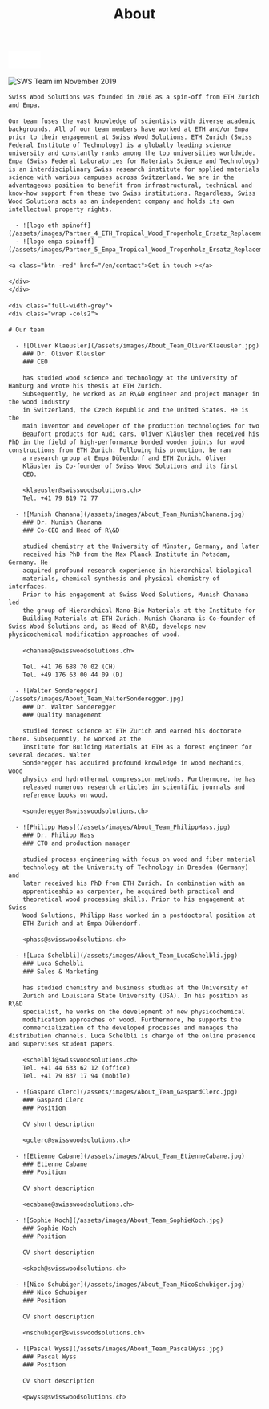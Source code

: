 ﻿---
lang: en
title: 'About'
order: 6
---

<div class="full-width-kenburns">
  <div class="wrap-bg-image">


  ![arrow down](/assets/images/arrow-d-white.svg)
  </div>
  <img srcset="/assets/images/SWS_team.jpg"
       src="/assets/images/SWS_team.jpg" alt="SWS Team im November 2019">
</div>

<div class="full-width">
  <div class="wrap -cols2">

    Swiss Wood Solutions was founded in 2016 as a spin-off from ETH Zurich
    and Empa.

    Our team fuses the vast knowledge of scientists with diverse academic backgrounds. All of our team members have worked at ETH and/or Empa prior to their engagement at Swiss Wood Solutions. ETH Zurich (Swiss Federal Institute of Technology) is a globally leading science university and constantly ranks among the top universities worldwide. Empa (Swiss Federal Laboratories for Materials Science and Technology) is an interdisciplinary Swiss research institute for applied materials science with various campuses across Switzerland. We are in the advantageous position to benefit from infrastructural, technical and know-how support from these two Swiss institutions. Regardless, Swiss Wood Solutions acts as an independent company and holds its own intellectual property rights.

      - ![logo eth spinoff](/assets/images/Partner_4_ETH_Tropical_Wood_Tropenholz_Ersatz_Replacement_Alternative_Swiss_Ebony_Ebenholz_Palisander_Holz_Experten_SwissWoodSolutions_Klimaschutz_ETH_Zuerich.jpg)
      - ![logo empa spinoff](/assets/images/Partner_5_Empa_Tropical_Wood_Tropenholz_Ersatz_Replacement_Alternative_Swiss_Ebony_Ebenholz_Palisander_Holz_Experten_SwissWoodSolutions_Klimaschutz_ETH_Zuerich.jpg)

    <a class="btn -red" href="/en/contact">Get in touch ></a>

    </div>
    </div>

    <div class="full-width-grey">
    <div class="wrap -cols2">

    # Our team

      - ![Oliver Klaeusler](/assets/images/About_Team_OliverKlaeusler.jpg)
        ### Dr. Oliver Kläusler
        ### CEO

        has studied wood science and technology at the University of Hamburg and wrote his thesis at ETH Zurich.
        Subsequently, he worked as an R\&D engineer and project manager in the wood industry
        in Switzerland, the Czech Republic and the United States. He is the
        main inventor and developer of the production technologies for two
        Beaufort products for Audi cars. Oliver Kläusler then received his PhD in the field of high-performance bonded wooden joints for wood constructions from ETH Zurich. Following his promotion, he ran
        a research group at Empa Dübendorf and ETH Zurich. Oliver
        Kläusler is Co-founder of Swiss Wood Solutions and its first
        CEO.

        <klaeusler@swisswoodsolutions.ch>  
        Tel. +41 79 819 72 77

      - ![Munish Chanana](/assets/images/About_Team_MunishChanana.jpg)
        ### Dr. Munish Chanana
        ### Co-CEO and Head of R\&D

        studied chemistry at the University of Münster, Germany, and later
        received his PhD from the Max Planck Institute in Potsdam, Germany. He
        acquired profound research experience in hierarchical biological
        materials, chemical synthesis and physical chemistry of interfaces.
        Prior to his engagement at Swiss Wood Solutions, Munish Chanana led
        the group of Hierarchical Nano-Bio Materials at the Institute for
        Building Materials at ETH Zurich. Munish Chanana is Co-founder of Swiss Wood Solutions and, as Head of R\&D, develops new physicochemical modification approaches of wood.

        <chanana@swisswoodsolutions.ch>

        Tel. +41 76 688 70 02 (CH)  
        Tel. +49 176 63 00 44 09 (D)

      - ![Walter Sonderegger](/assets/images/About_Team_WalterSonderegger.jpg)
        ### Dr. Walter Sonderegger
        ### Quality management

        studied forest science at ETH Zurich and earned his doctorate there. Subsequently, he worked at the
        Institute for Building Materials at ETH as a forest engineer for several decades. Walter
        Sonderegger has acquired profound knowledge in wood mechanics, wood
        physics and hydrothermal compression methods. Furthermore, he has
        released numerous research articles in scientific journals and
        reference books on wood.

        <sonderegger@swisswoodsolutions.ch>

      - ![Philipp Hass](/assets/images/About_Team_PhilippHass.jpg)
        ### Dr. Philipp Hass
        ### CTO and production manager

        studied process engineering with focus on wood and fiber material
        technology at the University of Technology in Dresden (Germany) and
        later received his PhD from ETH Zurich. In combination with an
        apprenticeship as carpenter, he acquired both practical and
        theoretical wood processing skills. Prior to his engagement at Swiss
        Wood Solutions, Philipp Hass worked in a postdoctoral position at
        ETH Zurich and at Empa Dübendorf.

        <phass@swisswoodsolutions.ch>

      - ![Luca Schelbli](/assets/images/About_Team_LucaSchelbli.jpg)
        ### Luca Schelbli
        ### Sales & Marketing

        has studied chemistry and business studies at the University of
        Zurich and Louisiana State University (USA). In his position as R\&D
        specialist, he works on the development of new physicochemical
        modification approaches of wood. Furthermore, he supports the
        commercialization of the developed processes and manages the distribution channels. Luca Schelbli is charge of the online presence and supervises student papers.

        <schelbli@swisswoodsolutions.ch>  
        Tel. +41 44 633 62 12 (office)  
        Tel. +41 79 837 17 94 (mobile)

      - ![Gaspard Clerc](/assets/images/About_Team_GaspardClerc.jpg)
        ### Gaspard Clerc
        ### Position

        CV short description

        <gclerc@swisswoodsolutions.ch>

      - ![Etienne Cabane](/assets/images/About_Team_EtienneCabane.jpg)
        ### Etienne Cabane
        ### Position

        CV short description

        <ecabane@swisswoodsolutions.ch>

      - ![Sophie Koch](/assets/images/About_Team_SophieKoch.jpg)
        ### Sophie Koch
        ### Position

        CV short description

        <skoch@swisswoodsolutions.ch>

      - ![Nico Schubiger](/assets/images/About_Team_NicoSchubiger.jpg)
        ### Nico Schubiger
        ### Position

        CV short description

        <nschubiger@swisswoodsolutions.ch>

      - ![Pascal Wyss](/assets/images/About_Team_PascalWyss.jpg)
        ### Pascal Wyss
        ### Position

        CV short description

        <pwyss@swisswoodsolutions.ch>



  </div>
</div>
